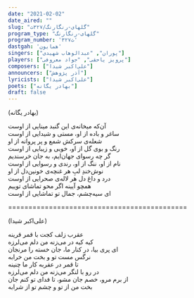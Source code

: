 ```yaml
---
date: "2021-02-02"
date_aired: ""
slug: "گلهای-رنگارنگ/۳۲۷ث"
program_type: "گلهای-رنگارنگ"
program_number: '۳۲۷ث'
dastgah: 'همایون'
singers: ["پوران", "عبدالوهاب شهیدی"]
players: ["پرویز یاحقی", "جواد معروفی"]
composers: ["علی‌اکبر شیدا"]
announcers: ["آذر پژوهش"]
lyricists: ["علی‌اکبر شیدا"]
poets: ["بهادر یگانه"]
draft: false
---
```


(بهادر یگانه)  

آن‌که میخانه‌ی این گنبد مینایی از اوست  
ساغر و باده از او، مستی و شیدایی از اوست  
شعله‌ی سرکش شمع و پر پروانه از او  
رنگ و بوی گل از او، خوبی و زیبایی از اوست  
گر چه رسوای جهان‌ایم، به جان خرسندیم  
نام از او، ننگ از او، رندی و رسوایی از اوست  
نوش‌خندِ لبِ هر غنچه‌ی خونین‌دل از او  
درد و داغ دل هر لاله‌ی صحرایی از اوست  
همچو آیینه اگر محو تماشای توییم  
ای سیه‌چشم، جمال تو تماشایی از اوست  

============================================  

(علی‌اکبر شیدا)  

عقرب زلف کجت با قمر قرینه  
کیه کیه در می‌زنه من دلم می‌لرزه  
ای پری بیا، در کنار ما، جان خسته را مرنجان  
نرگس مست تو و بخت من خرابه  
تا قمر در عقربه کار ما چنینه  
در رو با لنگر می‌زنه من دلم می‌لرزه  
از برم مرو، خصم جان مشو، تا فدای تو کنم جان  
بخت من از تو و چشم تو از شرابه  

